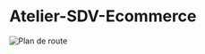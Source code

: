 # Atelier-SDV-Ecommerce

![Plan de route](https://user-images.githubusercontent.com/16398440/120456499-f7363380-c395-11eb-972f-7bd95afbc74d.png)
